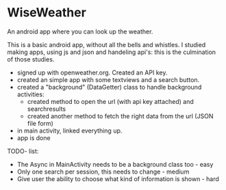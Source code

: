 # WiseWeather
An android app where you can look up the weather.

This is a basic android app, without all the bells and whistles.
I studied making apps, using js and json and handeling api's: this is the culmination of those studies.

* signed up with openweather.org. Created an API key. 
* created an simple app with some textviews and a search button.
* created a "background" (DataGetter) class to handle background activities:
    * created method to open the url (with api key attached) and searchresults
    * created another method to fetch the right data from the url (JSON file form)
* in main activity, linked everything up. 
* app is done

TODO- list:

* The Async in MainActivity needs to be a background class too - easy
* Only one search per session, this needs to change - medium
* Give user the ability to choose what kind of information is shown - hard

